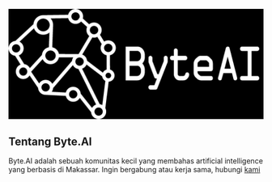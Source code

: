 <p align="center">
  <img src="https://raw.githubusercontent.com/byte-ai/.github/main/profile/byte-logo.jpg" alt="logo banner" width="700">
  <br>
</p>

## Tentang Byte.AI
Byte.AI adalah sebuah komunitas kecil yang membahas artificial intelligence yang berbasis di Makassar. Ingin bergabung atau kerja sama, hubungi <a href="mailto:byte.ai.contact@gmail.com">kami
